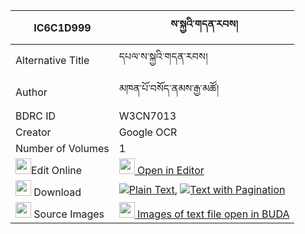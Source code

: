 |IC6C1D999|ས་སྐྱའི་གདན་རབས། 
| --- | --- 
|Alternative Title |དཔལ་ས་སྐྱའི་གདན་རབས།
|Author| མཁན་པོ་བསོད་ནམས་རྒྱ་མཚོ།
|BDRC ID | W3CN7013
|Creator | Google OCR
|Number of Volumes| 1
|<img width="25" src="https://img.icons8.com/color/25/000000/edit-property.png">Edit Online| [<img width="25" src="https://avatars.githubusercontent.com/u/45091458?s=200&v=4"> Open in Editor](http://editor.openpecha.org/IC6C1D999)
|<img width="25" src="https://img.icons8.com/fluent/48/000000/download-2.png"/>  Download | [![](https://img.icons8.com/color/20/000000/txt.png)Plain Text](https://github.com/Openpecha/IC6C1D999/releases/download/v1/sakya_i_denrab_plain_IC6C1D999.zip), [![](https://img.icons8.com/color/20/000000/txt.png)Text with Pagination](https://github.com/Openpecha/IC6C1D999/releases/download/v1/sakya_i_denrab_pages_IC6C1D999.zip)
|<img width="25" src="https://img.icons8.com/plasticine/100/000000/pictures-folder.png"/>  Source Images | [<img width="25" src="https://library.bdrc.io/icons/BUDA-small.svg"> Images of text file open in BUDA](https://library.bdrc.io/show/bdr:W3CN7013)